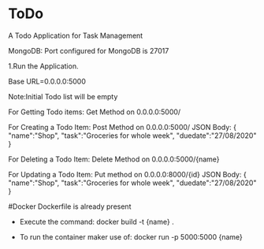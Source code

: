 # ToDo
A Todo Application for Task Management

MongoDB:
    Port configured for MongoDB is 27017

1.Run the Application.

Base URL=0.0.0.0:5000

Note:Initial Todo list will be empty

For Getting Todo items:
Get Method on 0.0.0.0:5000/


For Creating a Todo Item:
Post Method on 0.0.0.0:5000/
JSON Body:
   {
   "name":"Shop",
   "task":"Groceries for whole week",
   "duedate":"27/08/2020"
   }
   
For Deleting a Todo Item:
Delete Method on 0.0.0.0:5000/{name}

For Updating a Todo Item:
Put method on 0.0.0.0:8000/{id}
JSON Body:
  {
   "name":"Shop",
   "task":"Groceries for whole week",
   "duedate":"27/08/2020"
   }

#Docker
Dockerfile is already present
- Execute the command:
docker build -t {name} .

- To run the container maker use of:
docker run -p 5000:5000 {name}
   
   
   
